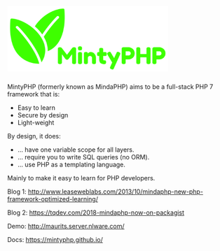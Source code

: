 <h1><img alt="MintyPHP" height="150" src="web/img/mintyphp_logo.png"></h1>

MintyPHP (formerly known as MindaPHP) aims to be a full-stack PHP 7 framework that is:

  - Easy to learn
  - Secure by design
  - Light-weight

By design, it does:

  - … have one variable scope for all layers.
  - … require you to write SQL queries (no ORM).
  - … use PHP as a templating language.

Mainly to make it easy to learn for PHP developers.

Blog 1: http://www.leaseweblabs.com/2013/10/mindaphp-new-php-framework-optimized-learning/

Blog 2: https://tqdev.com/2018-mindaphp-now-on-packagist

Demo: http://maurits.server.nlware.com/

Docs: https://mintyphp.github.io/
